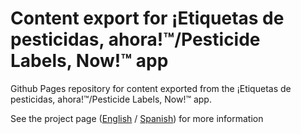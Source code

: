 # Content export for ¡Etiquetas de pesticidas, ahora!™/Pesticide Labels, Now!™ app

Github Pages repository for content exported from the ¡Etiquetas de pesticidas, ahora!™/Pesticide Labels, Now!™ app.

See the project page ([English](https://deohs.washington.edu/pnash/LabelsNow) / [Spanish](https://deohs.washington.edu/pnash/LabelsNow-Spanish)) for more information
